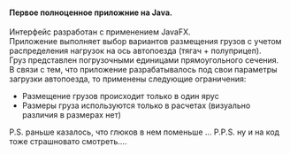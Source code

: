 <p><h4>Первое полноценное приложние на Java.</h4></p>
<div>Интерфейс разработан с применением JavaFX.</div>
Приложение выполняет выбор вариантов размещения грузов с учетом распределения нагрузок на ось автопоезда (тягач + полуприцеп).
<div>Груз представлен погрузочными единицами прямоугольного сечения.</div>
<div>В связи с тем, что приложение разрабатывалось под свои параметры загрузки автопоезда, то применены следующие ограничения:
<ul>
<li>Размещение грузов происходит только в один ярус</li>
<li>Размеры груза используются только в расчетах (визуально различия в размерах нет)</li>
</ul></div>
<div>
P.S. раньше казалось, что глюков в нем поменьше ...
P.P.S. ну и на код тоже страшновато смотреть....
</div>
